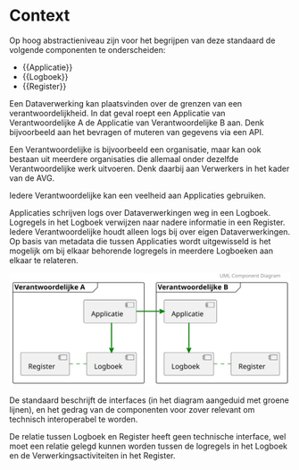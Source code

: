 # Context

Op hoog abstractieniveau zijn voor het begrijpen van deze standaard de volgende componenten te onderscheiden:

- {{Applicatie}}
- {{Logboek}}
- {{Register}}

Een Dataverwerking kan plaatsvinden over de grenzen van een verantwoordelijkheid. In dat geval roept een Applicatie van Verantwoordelijke A de Applicatie van Verantwoordelijke B aan. Denk bijvoorbeeld aan het bevragen of muteren van gegevens via een API.

Een Verantwoordelijke is bijvoorbeeld een organisatie, maar kan ook bestaan uit meerdere organisaties die allemaal onder dezelfde Verantwoordelijke werk uitvoeren. Denk daarbij aan Verwerkers in het kader van de AVG.

Iedere Verantwoordelijke kan een veelheid aan Applicaties gebruiken.

Applicaties schrijven logs over Dataverwerkingen weg in een Logboek.
Logregels in het Logboek verwijzen naar nadere informatie in een Register.
Iedere Verantwoordelijke houdt alleen logs bij over eigen Dataverwerkingen.
Op basis van metadata die tussen Applicaties wordt uitgewisseld is het mogelijk om bij elkaar behorende logregels in meerdere Logboeken aan elkaar te relateren.

![architecture](diagrams/architecture-context.svg "Componenten in context")

De standaard beschrijft de interfaces (in het diagram aangeduid met groene lijnen), en het gedrag van de componenten voor zover relevant om technisch interoperabel te worden.

De relatie tussen Logboek en Register heeft geen technische interface, wel moet een relatie gelegd kunnen worden tussen de logregels in het Logboek en de Verwerkingsactiviteiten in het Register.

